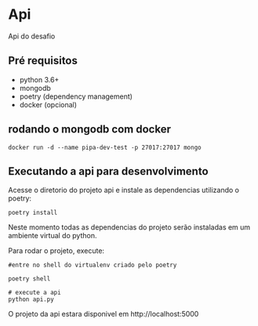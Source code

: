 # Api

Api do desafio 

## Pré requisitos

- python 3.6+ 
- mongodb 
- poetry (dependency management)
- docker (opcional)

## rodando o mongodb com docker

```
docker run -d --name pipa-dev-test -p 27017:27017 mongo

```

## Executando a api para desenvolvimento

Acesse o diretorio do projeto api e instale as dependencias utilizando o poetry:

```
poetry install

```

Neste momento todas as dependencias do projeto serão instaladas em um ambiente virtual do python. 

Para rodar o projeto, execute: 

```
#entre no shell do virtualenv criado pelo poetry

poetry shell

# execute a api
python api.py

```

O projeto da api estara disponivel em http://localhost:5000







